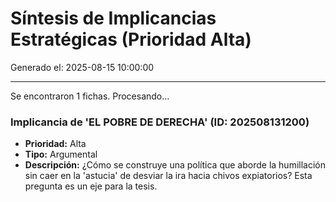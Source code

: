 # Síntesis de Implicancias Estratégicas (Prioridad Alta)

Generado el: 2025-08-15 10:00:00

---
Se encontraron 1 fichas. Procesando...

### Implicancia de 'EL POBRE DE DERECHA' (ID: 202508131200)
- **Prioridad:** Alta
- **Tipo:** Argumental
- **Descripción:** ¿Cómo se construye una política que aborde la humillación sin caer en la 'astucia' de desviar la ira hacia chivos expiatorios? Esta pregunta es un eje para la tesis.
